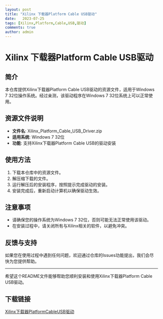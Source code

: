 ```yaml
---
layout: post
title: "Xilinx 下载器Platform Cable USB驱动"
date:   2023-07-25
tags: [Xilinx,Platform,Cable,USB,驱动]
comments: true
author: admin
---
```

# Xilinx 下载器Platform Cable USB驱动

## 简介
本仓库提供Xilinx下载器Platform Cable USB驱动的资源文件，适用于Windows 7 32位操作系统。经过亲测，该驱动程序在Windows 7 32位系统上可以正常使用。

## 资源文件说明
- **文件名**: Xilinx_Platform_Cable_USB_Driver.zip
- **适用系统**: Windows 7 32位
- **功能**: 支持Xilinx下载器Platform Cable USB的驱动安装

## 使用方法
1. 下载本仓库中的资源文件。
2. 解压缩下载的文件。
3. 运行解压后的安装程序，按照提示完成驱动的安装。
4. 安装完成后，重新启动计算机以确保驱动生效。

## 注意事项
- 请确保您的操作系统为Windows 7 32位，否则可能无法正常使用该驱动。
- 在安装过程中，请关闭所有与Xilinx相关的软件，以避免冲突。

## 反馈与支持
如果您在使用过程中遇到任何问题，欢迎通过仓库的Issues功能提出，我们会尽快为您提供帮助。

---

希望这个README文件能够帮助您顺利安装和使用Xilinx下载器Platform Cable USB驱动。

## 下载链接

[Xilinx下载器PlatformCableUSB驱动](https://pan.quark.cn/s/d1375a9b8708)